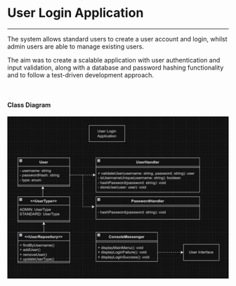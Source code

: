 # User Login Application
<hr />

The system allows standard users to create a user account and login, whilst admin users are able to manage existing users.

The aim was to create a scalable application with user authentication and input validation, along with a database and password hashing functionality and to follow a test-driven development approach.

<br />

#### Class Diagram
![Application UML Diagram](Resources/ApplicationUML.png)

<br />